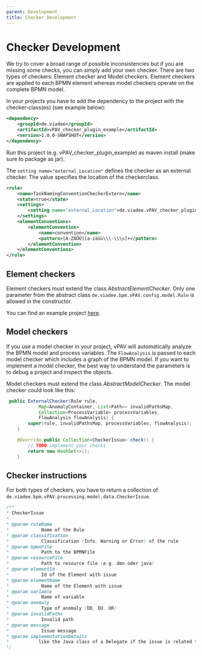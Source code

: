 ```yaml
---
parent: Development
title: Checker Development
---
```

# Checker Development
We try to cover a broad range of possible inconsistencies 
but if you are missing some checks, you can simply add your own checker.
There are two types of checkers: Element checker and Model checkers.
Element checkers are applied to each BPMN element whereas model checkers operate on the complete BPMN model.

In your projects you have to add the dependency to the project with the checker-class(es) (see example below):

```xml
<dependency>
	<groupId>de.viadee</groupId>
	<artifactId>vPAV_checker_plugin_example</artifactId>
	<version>1.0.0-SNAPSHOT</version>
</dependency>
```
Run this project (e.g. vPAV_checker_plugin_example) as maven install (make sure to package as jar). 

The `setting name="external_Location"` defines the checker as an external checker.
The value specifies the location of the checkerclass.

```xml
<rule>
	<name>TaskNamingConventionCheckerExtern</name>
	<state>true</state>
	<settings>
		<setting name="external_Location">de.viadee.vPAV_checker_plugin_example</setting>
	</settings>
	<elementConventions>
		<elementConvention>
			<name>convention</name>
			<pattern>[A-ZÄÖÜ][a-zäöü\\\-\\\s]+</pattern>
		</elementConvention>
	</elementConventions>
</rule>
```

## Element checkers
Element checkers must extend the class *AbstractElementChecker*.
Only one parameter from the abstract class `de.viadee.bpm.vPAV.config.model.Rule` is allowed in the constructor.

You can find an example project [here](https://github.com/viadee/vPAV_checker_plugin_example).

## Model checkers
If you use a model checker in your project, vPAV will automatically analyze the BPMN model and process variables.
The `FlowAnalysis` is passed to each model checker which includes a graph of the BPMN model. 
If you want to implement a model checker, the best way to understand the parameters is to debug a project and inspect the objects.

Model checkers must extend the class *AbstractModelChecker*. The model checker could look like this:

```java
 public ExternalChecker(Rule rule,
            Map<AnomalyContainer, List<Path>> invalidPathsMap,
            Collection<ProcessVariable> processVariables,
            FlowAnalysis flowAnalysis) {
        super(rule, invalidPathsMap, processVariables, flowAnalysis);
    }

    @Override public Collection<CheckerIssue> check() {
        // TODO implement your checks
        return new HashSet<>();
    }
```

## Checker instructions
For both types of checkers, you have to return a collection of `de.viadee.bpm.vPAV.processing.model.data.CheckerIssue`.

``` java
/**
* CheckerIssue
* 
* @param ruleName
*            Name of the Rule
* @param classification
*            Classification (Info, Warning or Error) of the rule
* @param bpmnFile
*            Path to the BPMNFile
* @param resourceFile
*            Path to resource file (e.g. dmn oder java)
* @param elementId
*            Id of the Element with issue
* @param elementName
*            Name of the Element with issue
* @param variable
*            Name of variable
* @param anomaly
*            Type of anomaly (DD, DU, UR)
* @param invalidPaths
*            Invalid path
* @param message
*            Issue message
* @param implementationDetails 
*           like the Java class of a Delegate if the issue is related to source code
*/
 ```

